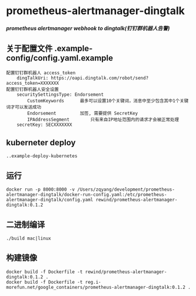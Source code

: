 # prometheus-alertmanager-dingtalk
##### prometheus alertmanager webhook to dingtalk(钉钉群机器人告警)

## 关于配置文件 .example-config/config.yaml.example
	配置钉钉群机器人 access_token
		dingTalkUri: https://oapi.dingtalk.com/robot/send?access_token=XXXXXXX
	配置钉钉群机器人安全设置
		securitySettingsType: Endorsement
		    CustomKeywords		最多可以设置10个关键词，消息中至少包含其中1个关键词才可以发送成功
		    Endorsement			加签, 需要提供 SecretKey
		    IPAddressSegment		只有来自IP地址范围内的请求才会被正常处理
		secretKey: SECXXXXXXX

## kuberneter deploy
    ..example-deploy-kubernetes

## 运行
    docker run -p 8000:8000 -v /Users/zqyang/development/prometheus-alertmanager-dingtalk/docker-run-config.yaml:/etc/prometheus-alertmanager-dingtalk/config.yaml rewind/prometheus-alertmanager-dingtalk:0.1.2

## 二进制编译
	./build mac|linux

## 构建镜像
	docker build -f Dockerfile -t rewind/prometheus-alertmanager-dingtalk:0.1.2 . 
	docker build -f Dockerfile -t reg.i-morefun.net/google_containers/prometheus-alertmanager-dingtalk:0.1.2 . 
